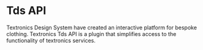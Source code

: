# Tds API

Textronics Design System have created an interactive platform for bespoke clothing. Textronics Tds API is a plugin that simplifies access to the functionality of textronics services.


